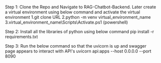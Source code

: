 Step 1: Clone the Repo and Navigate to RAG-Chatbot-Backend. Later create a virtual environment using below command and activate the virtual environment
  1.git clone URL
  2.python -m venv virtual_environment_name
  3.virtual_environment_name\Scripts\Activate.ps1 (powershell)

Step 2: Install all the libraries of python using below command
    pip install -r requirements.txt

Step 3: Run the below command so that the uvicorn is up and swagger page appears to interact with API's
    uvicorn api:apps --host 0.0.0.0 --port 8090


